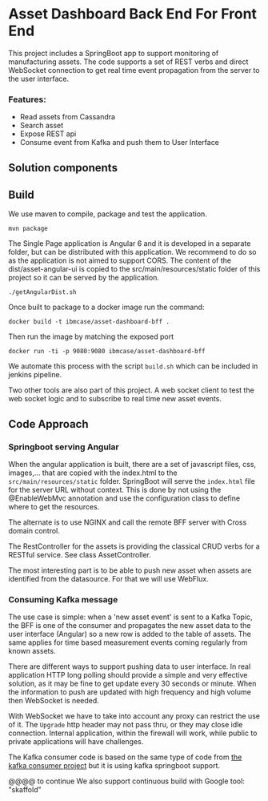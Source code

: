 # Asset Dashboard Back End For Front End
This project includes a SpringBoot app to support monitoring of manufacturing assets. The code supports a set of REST verbs and direct WebSocket connection to get real time event propagation from the server to the user interface.

### Features:
* Read assets from Cassandra
* Search asset
* Expose REST api
* Consume event from Kafka and push them to User Interface

## Solution components

## Build
We use maven to compile, package and test the application.
```
mvn package
```

The Single Page application is Angular 6 and it is developed in a separate folder, but can be distributed with this application. We recommend to do so as the application is not aimed to support CORS.
The content of the dist/asset-angular-ui is copied to the src/main/resources/static folder of this project so it can be served by the application.

```
./getAngularDist.sh
```

Once built to package to a docker image run the command:
```
docker build -t ibmcase/asset-dashboard-bff .
```
Then run the image by matching the exposed port
```
docker run -ti -p 9080:9080 ibmcase/asset-dashboard-bff
```
We automate this process with the script `build.sh` which can be included in jenkins pipeline.

Two other tools are also part of this project. A web socket client to test the web socket logic and to subscribe to real time new asset events.

## Code Approach
### Springboot serving Angular
When the angular application is built, there are a set of javascript files, css, images,... that are copied with the index.html to the  `src/main/resources/static` folder. SpringBoot will serve the `index.html` file for the server URL without context. This is done by not using the @EnableWebMvc annotation and use the configuration class to define where to get the resources.

The alternate is to use NGINX and call the remote BFF server with Cross domain control.  

The RestController for the assets is providing the classical CRUD verbs for a RESTful service. See class AssetController.

The most interesting part is to be able to push new asset when assets are identified from the datasource. For that we will use WebFlux.

### Consuming Kafka message
The use case is simple: when a 'new asset event' is sent to a Kafka Topic, the BFF is one of the consumer and propagates the new asset data to the user interface (Angular) so a new row is added to the table of assets. The same applies for time based measurement events coming regularly from known assets.

There are different ways to support pushing data to user interface. In real application HTTP long polling should provide a simple and very effective solution, as it may be fine to get update every 30 seconds or minute. When the information to push are updated with high frequency and high volume then WebSocket is needed.

With WebSocket we have to take into account any proxy can restrict the use of it. The `Upgrade` http header may not pass thru, or they may close idle connection. Internal application, within the firewall will work, while public to private applications will have challenges.

The Kafka consumer code is based on the same type of code from [the kafka consumer project](../asset-consumer) but it is using kafka springboot support.  

@@@@ to continue
We also support continuous build with Google tool: "skaffold"
